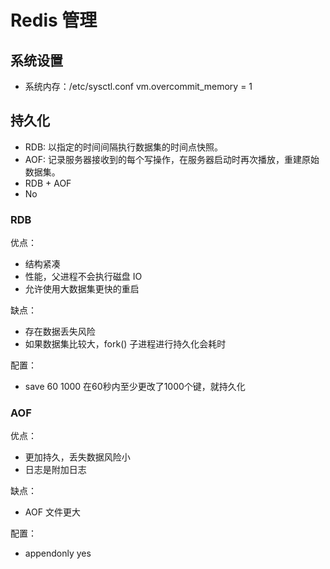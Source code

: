 # Redis 管理

## 系统设置

- 系统内存：/etc/sysctl.conf vm.overcommit_memory = 1

## 持久化

- RDB: 以指定的时间间隔执行数据集的时间点快照。
- AOF: 记录服务器接收到的每个写操作，在服务器启动时再次播放，重建原始数据集。
- RDB + AOF
- No

### RDB

优点：

- 结构紧凑
- 性能，父进程不会执行磁盘 IO
- 允许使用大数据集更快的重启

缺点：

- 存在数据丢失风险
- 如果数据集比较大，fork() 子进程进行持久化会耗时

配置：

- save 60 1000 在60秒内至少更改了1000个键，就持久化

### AOF

优点：

- 更加持久，丢失数据风险小
- 日志是附加日志

缺点：

- AOF 文件更大

配置：

- appendonly yes
